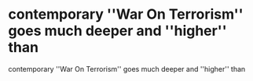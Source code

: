 # contemporary ''War On Terrorism'' goes much deeper and ''higher'' than

contemporary ''War On Terrorism'' goes much deeper and ''higher'' than